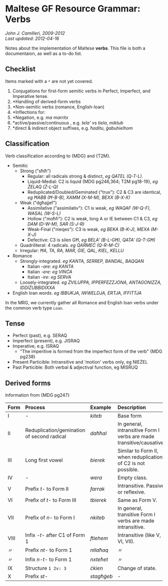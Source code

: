 # Maltese GF Resource Grammar: Verbs
_John J. Camilleri, 2009-2012_  
_Last updated: 2012-04-16_

Notes about the implementation of Maltese **verbs**.
This file is both a documentaion, as well as a to-do list.

## Checklist

Items marked with a `*` are not yet covered.

1. Conjugations for first-form semitic verbs in Perfect, Imperfect, and Imperative tense.
1. *Handling of derived-form verbs
1. *Non-semitic verbs (romance, English-loan)
1. *Inflections for:
  1. *Negation, e.g. _ma marritx_
  1. *active/passive/continuous , e.g. _tela'_ vs _tiela_, _miktub_
  1. *direct & indirect object suffixes, e.g. _ħaditu_, _ġabuhielhom_

## Classification

Verb classification according to {MDG} and {T2M}.

- Semitic
  - Strong ("sħiħ")
     - Regular: all radicals strong & distinct, _eg QATEL (Q-T-L)_.
     - Liquid-Medial: C2 is liquid {MDG pg246,364; T2M pg18-19}, _eg ŻELAQ (Ż-L-Q)_
     - Reduplicated/Doubled/Geminated ("trux"): C2 & C3 are identical, _eg ĦABB (Ħ-B-B), XAMM (X-M-M), BEXX (B-X-X)_
  - Weak ("dgħajjef")
     - Assimilative ("assimilativ"): C1 is weak, _eg WAQAF (W-Q-F), WASAL (W-S-L)_
     - Hollow ("moħfi"): C2 is weak, long A or IE between C1 & C3, _eg DAM (D-W-M), SAR (S-J-R)_
     - Weak-Final ("nieqes"): C3 is weak, _eg BEKA (B-K-J), MEXA (M-X-J)_
     - Defective: C3 is silen GĦ, _eg BELA' (B-L-GĦ), QATA' (Q-T-GĦ)_
  - Quadriliteral: 4 radicals. _eg QARMEĊ (Q-R-M-Ċ)_
  - Irregular: _ĦA, TA, RA, MAR, ĠIE, QAL, KIEL, KELLU_
- Romance
  - Strongly-integrated. _eg KANTA, SERREP, BANDAL, BAQQAN_
     - Italian _-are_: _eg KANTA_
     - Italian _-ere_: _eg VINĊA_
     - Italian _-ire_: _eg SERVA_
  - Loosely-integrated. _eg ŻVILUPPA, IPPERFEZZJONA, ANTAGONIZZA, IDDIŻUBBIDIXXA_
- English loan words. _eg IBBUKJA, IWWELDJA, ERTJA, IFFITTJA_

In the MRG, we currently gather all Romance and English loan verbs under the common verb type `Loan`.


## Tense

- Perfect (past), e.g. SERAQ
- Imperfect (present), e.g. JISRAQ
- Imperative, e.g. ISRAQ
  - "The imperitive is formed from the imperfect form of the verb" {MDG pg238}
- Present Particible: Intransitive and 'motion' verbs only, eg NIEŻEL
- Past Particible: Both verbal & adjectival function, eg MISRUQ

## Derived forms

Information from {MDG pg247}

| Form | Process | Example | Description |
|:-----|:--------|:--------|:------------|
|I| - | _kiteb_ | Base form |
|II| Reduplication/gemination of second radical | _daħħal_ | In general, intransitive Form I verbs are made transitive/causative. |
|III| Long first vowel | _bierek_ | Similar to Form II, when reduplication of C2 is not possible. |
|IV| - | _wera_ | Empty class. |
|V| Prefix _t-_ to Form II | _farrak_ | Intransitive. Passive or reflexive. |
|VI| Prefix of _t-_ to Form III  | _tbierek_ | Same as Form V. |
|VII| Prefix of _n-_ to Form I | _nkiteb_ | In general, transitive Form I verbs are made intransitive.  |
|VIII| Infix _-t-_ after C1 of Form 1 | _ftiehem_ | Intransitive (like V, VI, VII). |
|〃| Prefix _nt-_ to Form 1 | _ntlaħaq_ | 〃 |
|〃| Infix _n-t-_ to Form 1 | _nxteħet_ | 〃 |
|IX| Structure `1 2v: 3` | _ċkien_ | Change of state. |
|X| Prefix _st-_ | _stagħġeb_ | - |


